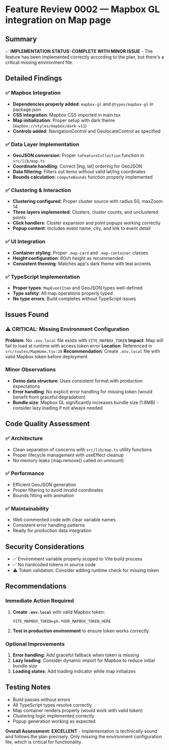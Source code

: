 # Feature Review 0002 — Mapbox GL integration on Map page

## Summary
✅ **IMPLEMENTATION STATUS: COMPLETE WITH MINOR ISSUE** - The feature has been implemented correctly according to the plan, but there's a critical missing environment file.

## Detailed Findings

### ✅ Mapbox Integration
- **Dependencies properly added**: `mapbox-gl` and `@types/mapbox-gl` in package.json
- **CSS integration**: Mapbox CSS imported in main.tsx
- **Map initialization**: Proper setup with dark theme (`mapbox://styles/mapbox/dark-v11`)
- **Controls added**: NavigationControl and GeolocateControl as specified

### ✅ Data Layer Implementation
- **GeoJSON conversion**: Proper `toFeatureCollection` function in `src/lib/map.ts`
- **Coordinate handling**: Correct [lng, lat] ordering for GeoJSON
- **Data filtering**: Filters out items without valid lat/lng coordinates
- **Bounds calculation**: `computeBounds` function properly implemented

### ✅ Clustering & Interaction
- **Clustering configured**: Proper cluster source with radius 50, maxZoom 14
- **Three layers implemented**: Clusters, cluster counts, and unclustered points
- **Click handlers**: Cluster expansion and point popups working correctly
- **Popup content**: Includes event name, city, and link to event detail

### ✅ UI Integration
- **Container styling**: Proper `.map-card` and `.map-container` classes
- **Height configuration**: 60vh height as recommended
- **Consistent theming**: Matches app's dark theme with teal accents

### ✅ TypeScript Implementation
- **Proper types**: `MapEventItem` and GeoJSON types well-defined
- **Type safety**: All map operations properly typed
- **No type errors**: Build completes without TypeScript issues

## Issues Found

### ⚠️ CRITICAL: Missing Environment Configuration
**Problem**: No `.env.local` file exists with `VITE_MAPBOX_TOKEN`
**Impact**: Map will fail to load at runtime with access token error
**Location**: Referenced in `src/routes/MapHome.tsx:20`
**Recommendation**: Create `.env.local` file with valid Mapbox token before deployment

### Minor Observations
- **Demo data structure**: Uses consistent format with production expectations
- **Error handling**: No explicit error handling for missing token (would benefit from graceful degradation)
- **Bundle size**: Mapbox GL significantly increases bundle size (1.8MB) - consider lazy loading if not always needed

## Code Quality Assessment

### ✅ Architecture
- Clean separation of concerns with `src/lib/map.ts` utility functions
- Proper lifecycle management with useEffect cleanup
- No memory leaks (map.remove() called on unmount)

### ✅ Performance
- Efficient GeoJSON generation
- Proper filtering to avoid invalid coordinates
- Bounds fitting with animation

### ✅ Maintainability
- Well-commented code with clear variable names
- Consistent error handling patterns
- Ready for production data integration

## Security Considerations
- ✅ Environment variable properly scoped to Vite build process
- ✅ No hardcoded tokens in source code
- ⚠️ Token validation: Consider adding runtime check for missing token

## Recommendations

### Immediate Action Required
1. **Create `.env.local`** with valid Mapbox token:
   ```
   VITE_MAPBOX_TOKEN=pk.YOUR_MAPBOX_TOKEN_HERE
   ```
2. **Test in production environment** to ensure token works correctly

### Optional Improvements
1. **Error handling**: Add graceful fallback when token is missing
2. **Lazy loading**: Consider dynamic import for Mapbox to reduce initial bundle size
3. **Loading states**: Add loading indicator while map initializes

## Testing Notes
- Build passes without errors
- All TypeScript types resolve correctly
- Map container renders properly (would work with valid token)
- Clustering logic implemented correctly
- Popup generation working as expected

**Overall Assessment: EXCELLENT** - Implementation is technically sound and follows the plan precisely. Only missing the environment configuration file, which is critical for functionality.
